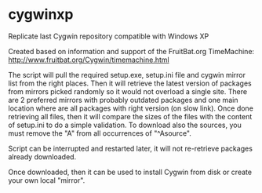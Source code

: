 # cygwinxp
Replicate last Cygwin repository compatible with Windows XP

Created based on information and support of the FruitBat.org TimeMachine: http://www.fruitbat.org/Cygwin/timemachine.html

The script will pull the required setup.exe, setup.ini file and cygwin mirror list from the right places. Then it will retrieve the latest version of packages from mirrors picked randomly so it would not overload a single site. There are 2 preferred mirrors with probably outdated packages and one main location where are all packages with right version (on slow link). Once done retrieving all files, then it will compare the sizes of the files with the content of setup.ini to do a simple validation. To download also the sources, you must remove the "A" from all occurrences of "^Asource".

Script can be interrupted and restarted later, it will not re-retrieve packages already downloaded.

Once downloaded, then it can be used to install Cygwin from disk or create your own local "mirror".
